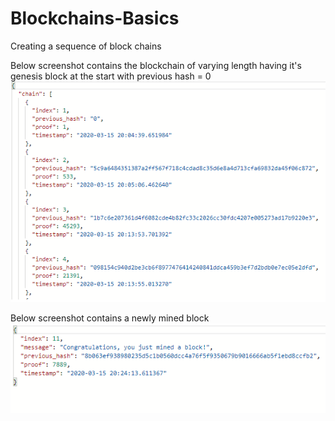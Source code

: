 # Blockchains-Basics
Creating a sequence of block chains

Below screenshot contains the blockchain of varying length having it's genesis block at the start with previous hash = 0
![](https://raw.githubusercontent.com/HusainKagalwala07/Blockchains-Basics/master/Capture.PNG)

Below screenshot contains a newly mined block
![](https://raw.githubusercontent.com/HusainKagalwala07/Blockchains-Basics/master/mine.PNG)
